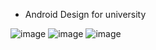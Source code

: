 * Android Design for university

![image](https://github.com/nika19du/AndroidDesign/assets/59253452/bee0a778-e91b-4962-b2e5-fdd8dc0ed64b)
![image](https://github.com/nika19du/AndroidDesign/assets/59253452/721ec9ce-f945-4033-9b8e-22c3a3b8aa35)
![image](https://github.com/nika19du/AndroidDesign/assets/59253452/ee0d9654-b23a-4abf-92eb-61e58b9dd3aa)

